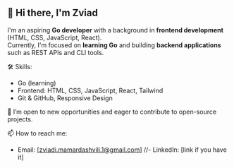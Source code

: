 ## 👋 Hi there, I'm Zviad

I'm an aspiring **Go developer** with a background in **frontend development** (HTML, CSS, JavaScript, React).  
Currently, I'm focused on **learning Go** and building **backend applications** such as REST APIs and CLI tools.  

🛠 Skills:  
- Go (learning)  
- Frontend: HTML, CSS, JavaScript, React, Tailwind  
- Git & GitHub, Responsive Design  

🚀 I’m open to new opportunities and eager to contribute to open-source projects.

📫 How to reach me:  
- Email: [zviadi.mamardashvili.1@gmail.com]
//- LinkedIn: [link if you have it]


